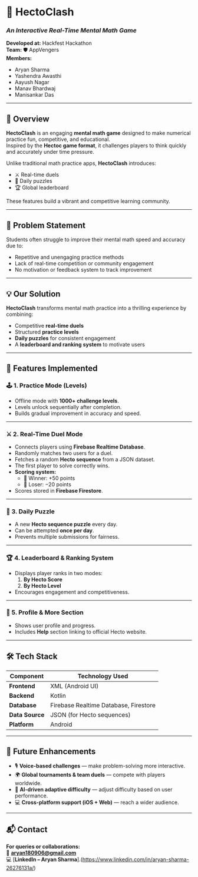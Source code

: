 # 🧮 HectoClash

### _An Interactive Real-Time Mental Math Game_

**Developed at:** Hackfest Hackathon  
**Team:** 🛡️ AppVengers  
**Members:**  
- Aryan Sharma  
- Yashendra Awasthi  
- Aayush Nagar  
- Manav Bhardwaj  
- Manisankar Das  

---

## 🚀 Overview

**HectoClash** is an engaging **mental math game** designed to make numerical practice fun, competitive, and educational.  
Inspired by the **Hectoc game format**, it challenges players to think quickly and accurately under time pressure.  

Unlike traditional math practice apps, **HectoClash** introduces:
- ⚔️ Real-time duels  
- 🧠 Daily puzzles  
- 🏆 Global leaderboard  

These features build a vibrant and competitive learning community.

---

## 🎯 Problem Statement

Students often struggle to improve their mental math speed and accuracy due to:
- Repetitive and unengaging practice methods  
- Lack of real-time competition or community engagement  
- No motivation or feedback system to track improvement  

---

## 💡 Our Solution

**HectoClash** transforms mental math practice into a thrilling experience by combining:
- Competitive **real-time duels**
- Structured **practice levels**
- **Daily puzzles** for consistent engagement  
- A **leaderboard and ranking system** to motivate users  

---

## 🧩 Features Implemented

### 🕹️ 1. Practice Mode (Levels)
- Offline mode with **1000+ challenge levels**.  
- Levels unlock sequentially after completion.  
- Builds gradual improvement in accuracy and speed.  

---

### ⚔️ 2. Real-Time Duel Mode
- Connects players using **Firebase Realtime Database**.  
- Randomly matches two users for a duel.  
- Fetches a random **Hecto sequence** from a JSON dataset.  
- The first player to solve correctly wins.  
- **Scoring system:**  
  - 🥇 Winner: +50 points  
  - 🥈 Loser: −20 points  
- Scores stored in **Firebase Firestore**.

---

### 🧠 3. Daily Puzzle
- A new **Hecto sequence puzzle** every day.  
- Can be attempted **once per day**.  
- Prevents multiple submissions for fairness.  

---

### 🏆 4. Leaderboard & Ranking System
- Displays player ranks in two modes:
  1. **By Hecto Score**
  2. **By Hecto Level**
- Encourages engagement and competitiveness.  

---

### 👤 5. Profile & More Section
- Shows user profile and progress.  
- Includes **Help** section linking to official Hecto website.  

---

## 🛠️ Tech Stack

| Component | Technology Used |
|------------|-----------------|
| **Frontend** | XML (Android UI) |
| **Backend** | Kotlin |
| **Database** | Firebase Realtime Database, Firestore |
| **Data Source** | JSON (for Hecto sequences) |
| **Platform** | Android |

---
## 🔨 Future Enhancements

- 🎙️ **Voice-based challenges** — make problem-solving more interactive.  
- 🌍 **Global tournaments & team duels** — compete with players worldwide.  
- 🤖 **AI-driven adaptive difficulty** — adjust difficulty based on user performance.  
- 💻 **Cross-platform support (iOS + Web)** — reach a wider audience.  

---

## 📬 Contact

**For queries or collaborations:**  
📧 **aryan180906@gmail.com**  
💻 [**LinkedIn – Aryan Sharma**].(https://www.linkedin.com/in/aryan-sharma-26276131a/)



